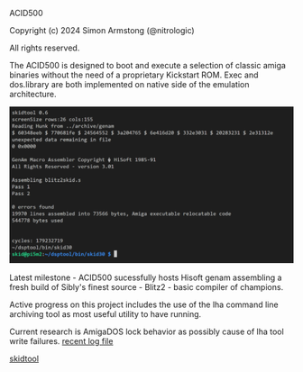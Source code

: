 ACID500

Copyright (c) 2024 Simon Armstong (@nitrologic)

All rights reserved.

The ACID500 is designed to boot and execute a selection of classic amiga binaries without the need of a proprietary Kickstart ROM. Exec and dos.library are both implemented on native side of the emulation architecture.

![ACID500 hosting genam assembler](media/genam3blitz2.png)

Latest milestone - ACID500 sucessfully hosts Hisoft genam assembling a fresh build of Sibly's finest source - Blitz2 - basic compiler of champions.

Active progress on this project includes the use of the lha command line archiving tool as most useful utility to have running.

Current research is AmigaDOS lock behavior as possibly cause of lha tool write failures. [recent log file](MyAcid500/log/lhaskid4.log)

[skidtool](skidtool)
